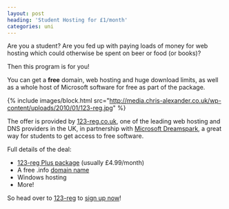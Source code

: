 ```yaml
---
layout: post
heading: 'Student Hosting for £1/month'
categories: uni
---
```


Are you a student? Are you fed up with paying loads of money for web hosting which could otherwise be spent on beer or food (or books)?

Then this program is for you!

You can get a **free** domain, web hosting and huge download limits, as well as a whole host of Microsoft software for free as part of the package.

{% include images/block.html src="http://media.chris-alexander.co.uk/wp-content/uploads/2010/01/123-reg.jpg" %}

The offer is provided by [123-reg.co.uk](https://www.123-reg.co.uk/), one of the leading web hosting and DNS providers in the UK, in partnership with [Microsoft Dreamspark](http://web.archive.org/web/20130529144808/https://www.dreamspark.com/), a great way for students to get access to free software.

Full details of the deal:

* [123-reg Plus package](http://www.123-reg.co.uk/web-hosting/starter-plus.shtml) (usually £4.99/month)
* A free .info [domain name](http://www.123-reg.co.uk/domain-names/)
* Windows hosting
* More!

So head over to [123-reg](http://www.123-reg.co.uk/studenthosting/) to [sign up now](http://www.123-reg.co.uk/studenthosting/)!
